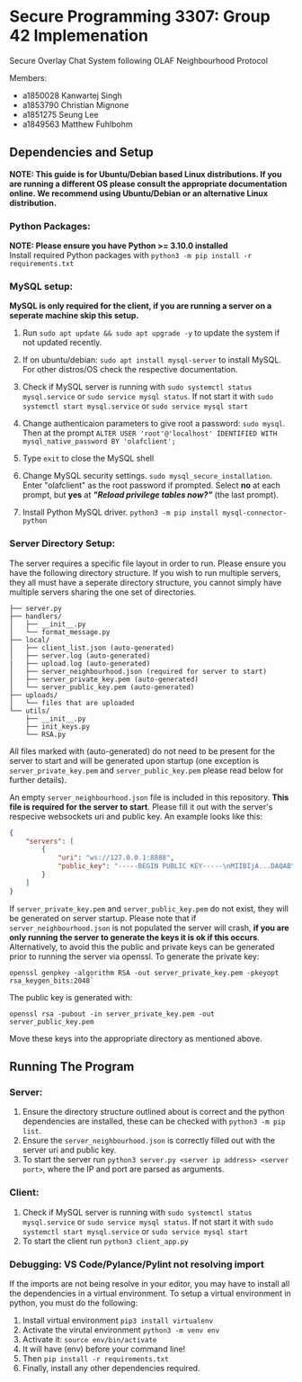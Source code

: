 # Secure Programming 3307: Group 42 Implemenation
Secure Overlay Chat System following OLAF Neighbourhood Protocol

Members: 
- a1850028 Kanwartej Singh
- a1853790 Christian Mignone
- a1851275 Seung Lee
- a1849563 Matthew Fuhlbohm

## Dependencies and Setup
**NOTE: This guide is for Ubuntu/Debian based Linux distributions. If you are running a different OS please consult the appropriate documentation online. We recommend using Ubuntu/Debian or an alternative Linux distribution.**
### Python Packages:
**NOTE: Please ensure you have Python >= 3.10.0 installed**\
Install required Python packages with `python3 -m pip install -r requirements.txt`

### MySQL setup:

**MySQL is only required for the client, if you are running a server on a seperate machine skip this setup.**

1. Run `sudo apt update && sudo apt upgrade -y` to update the system if not updated recently. 

2. If on ubuntu/debian:
`sudo apt install mysql-server` to install MySQL. For other distros/OS check the respective documentation.

3. Check if MySQL server is running with `sudo systemctl status mysql.service` or `sudo service mysql status`. If not start it with `sudo systemctl start mysql.service` or `sudo service mysql start`

4. Change authenticaion parameters to give root a password: `sudo mysql`. Then at the prompt `ALTER USER 'root'@'localhost' IDENTIFIED WITH mysql_native_password BY 'olafclient';`

5. Type `exit` to close the MySQL shell

6. Change MySQL security settings. `sudo mysql_secure_installation`. Enter "olafclient" as the root password if prompted. Select **no** at each prompt, but **yes** at ***"Reload privilege tables now?"*** (the last prompt).

7. Install Python MySQL driver. `python3 -m pip install mysql-connector-python`

### Server Directory Setup:

The server requires a specific file layout in order to run. Please ensure you have the following directory structure. If you wish to run multiple servers, they all must have a seperate directory structure, you cannot simply have multiple servers sharing the one set of directories. 
```
├── server.py
├── handlers/
│   ├── __init__.py
│   └── format_message.py
├── local/
│   ├── client_list.json (auto-generated)
│   ├── server.log (auto-generated)
|   ├── upload.log (auto-generated)
│   ├── server_neighbourhood.json (required for server to start)
│   ├── server_private_key.pem (auto-generated)
│   └── server_public_key.pem (auto-generated)
├── uploads/
│   └── files that are uploaded
└── utils/
    ├── __init__.py
    ├── init_keys.py
    └── RSA.py
```
All files marked with (auto-generated) do not need to be present for the server to start and will be generated upon startup (one exception is `server_private_key.pem` and `server_public_key.pem` please read below for further details).

An empty `server_neighbourhood.json` file is included in this repository. **This file is required for the server to start**. Please fill it out with the server's respecive websockets uri and public key. An example looks like this:
```json
{
    "servers": [
        {
            "uri": "ws://127.0.0.1:8888",
            "public_key": "-----BEGIN PUBLIC KEY-----\nMIIBIjA...DAQAB\n-----END PUBLIC KEY-----"
        }
    ]
}
```
If `server_private_key.pem` and `server_public_key.pem` do not exist, they will be generated on server startup. Please note that if `server_neighbourhood.json` is not populated the server will crash, **if you are only running the server to generate the keys it is ok if this occurs**. Alternatively, to avoid this the public and private keys can be generated prior to running the server via openssl. To generate the private key: 
```
openssl genpkey -algorithm RSA -out server_private_key.pem -pkeyopt rsa_keygen_bits:2048`
```
The public key is generated with:
```
openssl rsa -pubout -in server_private_key.pem -out server_public_key.pem
```
Move these keys into the appropriate directory as mentioned above.

## Running The Program

### Server:
1. Ensure the directory structure outlined about is correct and the python dependencies are installed, these can be checked with `python3 -m pip list`.
2. Ensure the `server_neighbourhood.json` is correctly filled out with the server uri and public key.
3. To start the server run `python3 server.py <server ip address> <server port>`, where the IP and port are parsed as arguments.

### Client:
1. Check if MySQL server is running with `sudo systemctl status mysql.service` or `sudo service mysql status`. If not start it with `sudo systemctl start mysql.service` or `sudo service mysql start`
2. To start the client run `python3 client_app.py`

### Debugging: VS Code/Pylance/Pylint not resolving import
If the imports are not being resolve in your editor, you may have to install all the dependencies in a virtual environment. To setup a virtual environment in python, you must do the following:
1. Install virtual environment `pip3 install virtualenv`
2. Activate the virutal environment `python3 -m venv env`
3. Activate it: `source env/bin/activate`
4. It will have (env) before your command line!
5. Then `pip install -r requirements.txt`
6. Finally, install any other dependencies required.
